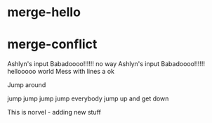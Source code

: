 # merge-hello
# merge-conflict

Ashlyn's input Babadoooo!!!!!! no way
Ashlyn's input Babadoooo!!!!!! hellooooo world
Mess with lines a ok

Jump around
 
jump jump jump jump everybody
jump up and get down

This is norvel - adding new stuff

